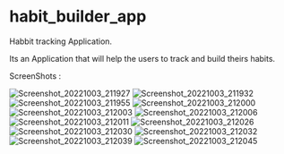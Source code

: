 # habit_builder_app

Habbit tracking Application.

Its an Application that will help the users to track and build theirs habits.

ScreenShots :

![Screenshot_20221003_211927](https://user-images.githubusercontent.com/95564242/193633154-1fa331ad-0394-4526-8487-b8c02608456c.jpg)
![Screenshot_20221003_211932](https://user-images.githubusercontent.com/95564242/193633219-1962c38f-b516-48ed-b1c0-e64f4d5f8e88.jpg)
![Screenshot_20221003_211955](https://user-images.githubusercontent.com/95564242/193633248-7acca065-0c21-450e-be3c-b7ade8da474f.jpg)
![Screenshot_20221003_212000](https://user-images.githubusercontent.com/95564242/193633367-5bde78e2-0d3c-445b-b6c9-ba82d4b42c9f.jpg)
![Screenshot_20221003_212003](https://user-images.githubusercontent.com/95564242/193633380-d74fef9e-baee-4a18-9b73-16e2902d64eb.jpg)
![Screenshot_20221003_212006](https://user-images.githubusercontent.com/95564242/193633398-0afe6b77-2b6b-4dfe-aef2-b7f42d020595.jpg)
![Screenshot_20221003_212011](https://user-images.githubusercontent.com/95564242/193633663-226b26a2-b9e7-4a37-b2b9-6d804bb16523.jpg)
![Screenshot_20221003_212026](https://user-images.githubusercontent.com/95564242/193633692-e76b1656-4fd6-4f88-8be2-b3dd3678e7fb.jpg)
![Screenshot_20221003_212030](https://user-images.githubusercontent.com/95564242/193633806-17662760-41ea-4251-946b-37b3ee18c848.jpg)
![Screenshot_20221003_212032](https://user-images.githubusercontent.com/95564242/193633887-1024d915-2a8a-4229-bcf8-3bbf80474b82.jpg)
![Screenshot_20221003_212039](https://user-images.githubusercontent.com/95564242/193633932-8b854e2d-98f9-4b5a-883d-b3fa4fa53ea0.jpg)
![Screenshot_20221003_212045](https://user-images.githubusercontent.com/95564242/193634004-896fba7c-bcb3-44b4-9680-02438693cb42.jpg)
